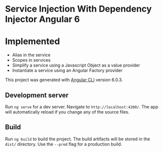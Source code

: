 # Service Injection With Dependency Injector Angular 6
<h1>Implemented</h1>
<ul>
  <li>Alias in the service</li>
  <li>Scopes in services</li>
  <li>Simplify a service using a Javascript Object as a value provider</li>
  <li>Instantiate a service using an Angular Factory provider</li>
</ul>

This project was generated with [Angular CLI](https://github.com/angular/angular-cli) version 6.0.3.

## Development server

Run `ng serve` for a dev server. Navigate to `http://localhost:4200/`. The app will automatically reload if you change any of the source files.

## Build

Run `ng build` to build the project. The build artifacts will be stored in the `dist/` directory. Use the `--prod` flag for a production build.
